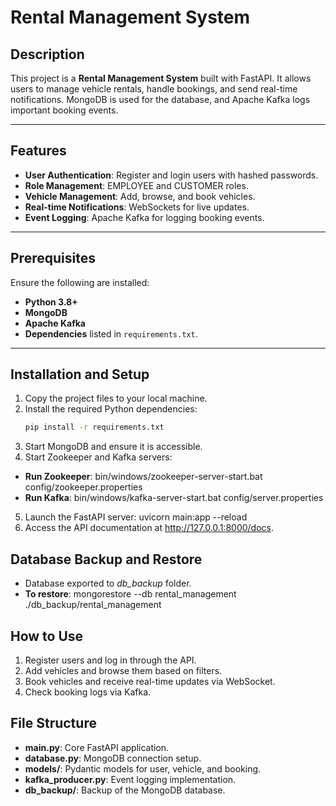 # Rental Management System

## Description
This project is a **Rental Management System** built with FastAPI. It allows users to manage vehicle rentals, handle bookings, and send real-time notifications. MongoDB is used for the database, and Apache Kafka logs important booking events.

---

## Features  
- **User Authentication**: Register and login users with hashed passwords.  
- **Role Management**: EMPLOYEE and CUSTOMER roles.  
- **Vehicle Management**: Add, browse, and book vehicles.  
- **Real-time Notifications**: WebSockets for live updates.  
- **Event Logging**: Apache Kafka for logging booking events.  

---

## Prerequisites
Ensure the following are installed:  
- **Python 3.8+**  
- **MongoDB**  
- **Apache Kafka**  
- **Dependencies** listed in `requirements.txt`.

---

## Installation and Setup
1. Copy the project files to your local machine.
2. Install the required Python dependencies:
   ```bash
   pip install -r requirements.txt
3. Start MongoDB and ensure it is accessible.
4. Start Zookeeper and Kafka servers:
- **Run Zookeeper**: bin/windows/zookeeper-server-start.bat config/zookeeper.properties
- **Run Kafka**: bin/windows/kafka-server-start.bat config/server.properties
5. Launch the FastAPI server: uvicorn main:app --reload
6. Access the API documentation at http://127.0.0.1:8000/docs.

## Database Backup and Restore

- Database exported to *db_backup* folder.
- **To restore**: mongorestore --db rental_management ./db_backup/rental_management

## How to Use
1. Register users and log in through the API.
2. Add vehicles and browse them based on filters.
3. Book vehicles and receive real-time updates via WebSocket.
4. Check booking logs via Kafka.

## File Structure

- **main.py**: Core FastAPI application.
- **database.py**: MongoDB connection setup.
- **models/**: Pydantic models for user, vehicle, and booking.
- **kafka_producer.py**: Event logging implementation.
- **db_backup/**: Backup of the MongoDB database.


